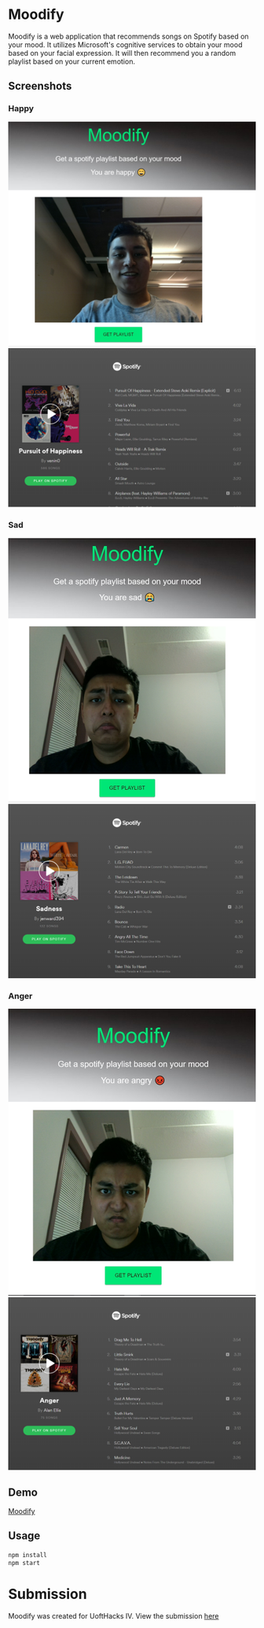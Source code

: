 # Moodify

Moodify is a web application that recommends songs on Spotify based on your mood. It utilizes Microsoft's cognitive services to obtain your mood based on your facial expression. It will then recommend you a random playlist based on your current emotion.

## Screenshots
### Happy
![Input](/demo/Happy.jpg)
![Result](/demo/HappyResult.png)

### Sad
![Input](/demo/sad.jpg)
![Result](/demo/sadResult.png)

### Anger
![Input](/demo/angry.jpg)
![Result](/demo/angryResult.png)

## Demo

[Moodify](https://www.youtube.com/watch?v=HZS3CxPtG6E)

## Usage
```
npm install
npm start
```
# Submission
Moodify was created for UoftHacks IV.
View the submission [here](https://uofthacks-iv.hackerearth.com/sprints/uofthacks-iv/dashboard/GooseWarriors/submission/)
